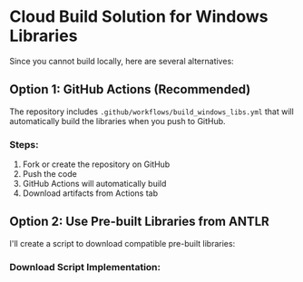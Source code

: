 # Cloud Build Solution for Windows Libraries

Since you cannot build locally, here are several alternatives:

## Option 1: GitHub Actions (Recommended)

The repository includes `.github/workflows/build_windows_libs.yml` that will automatically build the libraries when you push to GitHub.

### Steps:
1. Fork or create the repository on GitHub
2. Push the code
3. GitHub Actions will automatically build
4. Download artifacts from Actions tab

## Option 2: Use Pre-built Libraries from ANTLR

I'll create a script to download compatible pre-built libraries:

### Download Script Implementation: